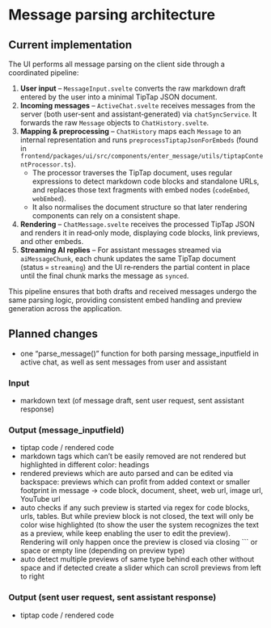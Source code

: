 # Message parsing architecture

## Current implementation

The UI performs all message parsing on the client side through a coordinated pipeline:

1. **User input** – `MessageInput.svelte` converts the raw markdown draft entered by the user into a minimal TipTap JSON document.
2. **Incoming messages** – `ActiveChat.svelte` receives messages from the server (both user‑sent and assistant‑generated) via `chatSyncService`. It forwards the raw `Message` objects to `ChatHistory.svelte`.
3. **Mapping & preprocessing** – `ChatHistory` maps each `Message` to an internal representation and runs `preprocessTiptapJsonForEmbeds` (found in `frontend/packages/ui/src/components/enter_message/utils/tiptapContentProcessor.ts`).  
   - The processor traverses the TipTap document, uses regular expressions to detect markdown code blocks and standalone URLs, and replaces those text fragments with embed nodes (`codeEmbed`, `webEmbed`).  
   - It also normalises the document structure so that later rendering components can rely on a consistent shape.
4. **Rendering** – `ChatMessage.svelte` receives the processed TipTap JSON and renders it in read‑only mode, displaying code blocks, link previews, and other embeds.  
5. **Streaming AI replies** – For assistant messages streamed via `aiMessageChunk`, each chunk updates the same TipTap document (status = `streaming`) and the UI re‑renders the partial content in place until the final chunk marks the message as `synced`.

This pipeline ensures that both drafts and received messages undergo the same parsing logic, providing consistent embed handling and preview generation across the application.

## Planned changes

- one “parse_message()” function for both parsing message_inputfield in active chat, as well as sent messages from user and assistant

### Input

- markdown text (of message draft, sent user request, sent assistant response)

### Output (message_inputfield)

- tiptap code / rendered code
- markdown tags which can’t be easily removed are not rendered but highlighted in different color: headings
- rendered previews which are auto parsed and can be edited via backspace: previews which can profit from added context or smaller footprint in message -> code block, document, sheet, web url, image url, YouTube url
- auto checks if any such preview is started via regex for code blocks, urls, tables. But while preview block is not closed, the text will only be color wise highlighted (to show the user the system recognizes the text as a preview, while keep enabling the user to edit the preview). Rendering will only happen once the preview is closed via closing ``` or space or empty line (depending on preview type)
- auto detect multiple previews of same type behind each other without space and if detected create a slider which can scroll previews from left to right

### Output (sent user request, sent assistant response)

- tiptap code / rendered code
